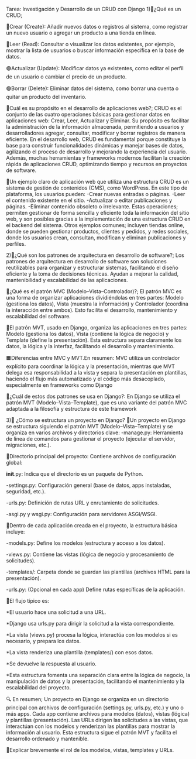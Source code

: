 Tarea: Investigación y Desarrollo de un CRUD con Django
1)🔹¿Qué es un CRUD;

🔵Crear (Create): Añadir nuevos datos o registros al sistema, como registrar un nuevo usuario o agregar un producto a una tienda en línea.

🔴Leer (Read): Consultar o visualizar los datos existentes, por ejemplo, mostrar la lista de usuarios o buscar información específica en la base de datos.

🟣Actualizar (Update): Modificar datos ya existentes, como editar el perfil de un usuario o cambiar el precio de un producto.

🟢Borrar (Delete): Eliminar datos del sistema, como borrar una cuenta o quitar un producto del inventario.

🔷Cuál es su propósito en el desarrollo de aplicaciones web?;
CRUD es el conjunto de las cuatro operaciones básicas para gestionar datos en aplicaciones web: Crear, Leer, Actualizar y Eliminar. Su propósito es facilitar la administración de la información almacenada, permitiendo a usuarios y desarrolladores agregar, consultar, modificar y borrar registros de manera eficiente. En el desarrollo web, CRUD es fundamental porque constituye la base para construir funcionalidades dinámicas y manejar bases de datos, agilizando el proceso de desarrollo y mejorando la experiencia del usuario. Además, muchas herramientas y frameworks modernos facilitan la creación rápida de aplicaciones CRUD, optimizando tiempo y recursos en proyectos de software.

🔶Un ejemplo claro de aplicación web que utiliza una estructura CRUD es un sistema de gestión de contenidos (CMS), como WordPress. En este tipo de plataforma, los usuarios pueden:
-Crear nuevas entradas o páginas.
-Leer el contenido existente en el sitio.
-Actualizar o editar publicaciones y páginas.
-Eliminar contenido obsoleto o irrelevante.
Estas operaciones; permiten gestionar de forma sencilla y eficiente toda la información del sitio web, y son posibles gracias a la implementación de una estructura CRUD en el backend del sistema.
Otros ejemplos comunes; incluyen tiendas online, donde se pueden gestionar productos, clientes y pedidos, y redes sociales, donde los usuarios crean, consultan, modifican y eliminan publicaciones y perfiles.

2)🔹¿Qué son los patrones de arquitectura en desarrollo de software?;
Los patrones de arquitectura en desarrollo de software son soluciones reutilizables para organizar y estructurar sistemas, facilitando el diseño eficiente y la toma de decisiones técnicas. Ayudan a mejorar la calidad, mantenibilidad y escalabilidad de las aplicaciones.

🔶¿Qué es el patrón MVC (Modelo–Vista–Controlador)?; El patrón MVC es una forma de organizar aplicaciones dividiéndolas en tres partes: Modelo (gestiona los datos), Vista (muestra la información) y Controlador (coordina la interacción entre ambos). Esto facilita el desarrollo, mantenimiento y escalabilidad del software.

🔶El patrón MVT, usado en Django, organiza las aplicaciones en tres partes: Modelo (gestiona los datos), Vista (contiene la lógica de negocio) y Template (define la presentación). Esta estructura separa claramente los datos, la lógica y la interfaz, facilitando el desarrollo y mantenimiento.

🟧Diferencias entre MVC y MVT.En resumen: MVC utiliza un controlador explícito para coordinar la lógica y la presentación, mientras que MVT delega esa responsabilidad a la vista y separa la presentación en plantillas, haciendo el flujo más automatizado y el código más desacoplado, especialmente en frameworks como Django

🔶¿Cuál de estos dos patrones se usa en Django?: En Django se utiliza el patrón MVT (Modelo–Vista–Template), que es una variante del patrón MVC adaptada a la filosofía y estructura de este framework

3)🔹 ¿Cómo se estructura un proyecto en Django? 
🔶Un proyecto en Django se estructura siguiendo el patrón MVT (Modelo–Vista–Template) y se organiza en varios archivos y directorios clave:
-manage.py: Herramienta de línea de comandos para gestionar el proyecto (ejecutar el servidor, migraciones, etc.).

🔶Directorio principal del proyecto: Contiene archivos de configuración global:

__init__.py: Indica que el directorio es un paquete de Python.

-settings.py: Configuración general (base de datos, apps instaladas, seguridad, etc.).

-urls.py: Definición de rutas URL y enrutamiento de solicitudes.

-asgi.py y wsgi.py: Configuración para servidores ASGI/WSGI.

🔶Dentro de cada aplicación creada en el proyecto, la estructura básica incluye:

-models.py: Define los modelos (estructura y acceso a los datos).

-views.py: Contiene las vistas (lógica de negocio y procesamiento de solicitudes).

-templates/: Carpeta donde se guardan las plantillas (archivos HTML para la presentación).

-urls.py: (Opcional en cada app) Define rutas específicas de la aplicación.

🔶El flujo típico es:

*El usuario hace una solicitud a una URL.

*Django usa urls.py para dirigir la solicitud a la vista correspondiente.

*La vista (views.py) procesa la lógica, interactúa con los modelos si es necesario, y prepara los datos.

*La vista renderiza una plantilla (templates/) con esos datos.

*Se devuelve la respuesta al usuario.

*Esta estructura fomenta una separación clara entre la lógica de negocio, la manipulación de datos y la presentación, facilitando el mantenimiento y la escalabilidad del proyecto.

🔍 En resumen; Un proyecto en Django se organiza en un directorio principal con archivos de configuración (settings.py, urls.py, etc.) y uno o más apps. Cada app contiene archivos para modelos (datos), vistas (lógica) y plantillas (presentación). Las URLs dirigen las solicitudes a las vistas, que interactúan con los modelos y renderizan las plantillas para mostrar la información al usuario. Esta estructura sigue el patrón MVT y facilita el desarrollo ordenado y mantenible.

🔹Explicar brevemente el rol de los modelos, vistas, templates y URLs.






